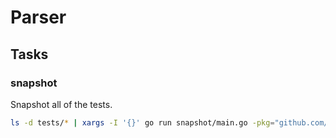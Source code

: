 # Parser

## Tasks

### snapshot

Snapshot all of the tests.

```sh
ls -d tests/* | xargs -I '{}' go run snapshot/main.go -pkg="github.com/praneeth200244/rest/getcomments/parser/{}" -op="./{}/snapshot.json"
```

